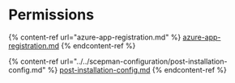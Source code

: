 # Permissions

{% content-ref url="azure-app-registration.md" %}
[azure-app-registration.md](azure-app-registration.md)
{% endcontent-ref %}

{% content-ref url="../../scepman-configuration/post-installation-config.md" %}
[post-installation-config.md](../../scepman-configuration/post-installation-config.md)
{% endcontent-ref %}
